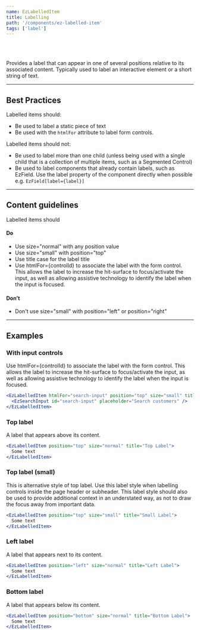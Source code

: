 ```yaml
---
name: EzLabelledItem
title: Labelling
path: '/components/ez-labelled-item'
tags: ['label']
---
```


<EzAlert
  headline="This component is deprecated"
  tagline="EzLabelledItem is deprecated. Use EzLabel for labelling instead."
  use="error"
/>

<br/>
<br/>

Provides a label that can appear in one of several positions relative to its associated content. Typically used to label an interactive element or a short string of text.

---

## Best Practices

Labelled items should:

- Be used to label a static piece of text
- Be used with the `htmlFor` attribute to label form controls.

Labelled items should not:

- Be used to label more than one child (unless being used with a single child that is a collection of multiple items, such as a Segmented Control)
- Be used to label components that already contain labels, such as EzField. Use the label property of the component directly when possible e.g. `EzField[label={label}]`

---

## Content guidelines

Labelled items should

#### Do

- Use size="normal" with any position value
- Use size="small" with position="top"
- Use title case for the label title
- Use htmlFor={controlId} to associate the label with the form control. This allows the label to increase the hit-surface to focus/activate the input, as well as allowing assistive technology to identify the label when the input is focused.

#### Don’t

- Don't use size="small" with position="left" or position="right"

---

## Examples

### With input controls

Use htmlFor={controlId} to associate the label with the form control. This allows the label to increase the hit-surface to focus/activate the input, as well as allowing assistive technology to identify the label when the input is focused.

```jsx
<EzLabelledItem htmlFor="search-input" position="top" size="small" title="Search">
  <EzSearchInput id="search-input" placeholder="Search customers" />
</EzLabelledItem>
```

### Top label

A label that appears above its content.

```jsx
<EzLabelledItem position="top" size="normal" title="Top Label">
  Some text
</EzLabelledItem>
```

### Top label (small)

This is alternative style of top label. Use this label style when labelling controls inside the page header or subheader. This label style should also be used to provide additional context in an understated way, as not to draw the focus away from important data.

```jsx
<EzLabelledItem position="top" size="small" title="Small Label">
  Some text
</EzLabelledItem>
```

### Left label

A label that appears next to its content.

```jsx
<EzLabelledItem position="left" size="normal" title="Left Label">
  Some text
</EzLabelledItem>
```

### Bottom label

A label that appears below its content.

```jsx
<EzLabelledItem position="bottom" size="normal" title="Bottom Label">
  Some text
</EzLabelledItem>
```

